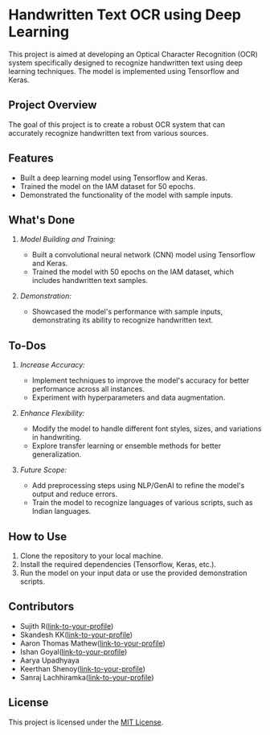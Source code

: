 # Handwritten Text OCR using Deep Learning

This project is aimed at developing an Optical Character Recognition (OCR) system specifically designed to recognize handwritten text using deep learning techniques. The model is implemented using Tensorflow and Keras.

## Project Overview

The goal of this project is to create a robust OCR system that can accurately recognize handwritten text from various sources.

## Features

- Built a deep learning model using Tensorflow and Keras.
- Trained the model on the IAM dataset for 50 epochs.
- Demonstrated the functionality of the model with sample inputs.

## What's Done

1. *Model Building and Training:*
   - Built a convolutional neural network (CNN) model using Tensorflow and Keras.
   - Trained the model with 50 epochs on the IAM dataset, which includes handwritten text samples.

2. *Demonstration:*
   - Showcased the model's performance with sample inputs, demonstrating its ability to recognize handwritten text.

## To-Dos

1. *Increase Accuracy:*
   - Implement techniques to improve the model's accuracy for better performance across all instances.
   - Experiment with hyperparameters and data augmentation.

2. *Enhance Flexibility:*
   - Modify the model to handle different font styles, sizes, and variations in handwriting.
   - Explore transfer learning or ensemble methods for better generalization.

3. *Future Scope:*
   - Add preprocessing steps using NLP/GenAI to refine the model's output and reduce errors.
   - Train the model to recognize languages of various scripts, such as Indian languages.

## How to Use

1. Clone the repository to your local machine.
2. Install the required dependencies (Tensorflow, Keras, etc.).
3. Run the model on your input data or use the provided demonstration scripts.

## Contributors

- Sujith R([link-to-your-profile](https://github.com/sujith27pes))
- Skandesh KK([link-to-your-profile](https://github.com/skandesh-kk))
- Aaron Thomas Mathew([link-to-your-profile](https://github.com/aaronmat1905))
- Ishan Goyal([link-to-your-profile](https://github.com/Ishan2701))
- Aarya Upadhyaya
- Keerthan Shenoy([link-to-your-profile](https://github.com/Keerthan-Shenoy))
- Sanraj Lachhiramka([link-to-your-profile](https://github.com/Sanraj-Lachhiramka))

## License

This project is licensed under the [MIT License](link-to-license-file).

